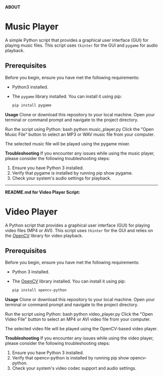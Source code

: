 **ABOUT**
# Music Player

A simple Python script that provides a graphical user interface (GUI) for playing music files. This script uses `tkinter` for the GUI and `pygame` for audio playback.

## Prerequisites

Before you begin, ensure you have met the following requirements:

- Python3 installed.
- The `pygame` library installed. You can install it using pip:

   ```bash
   pip install pygame


**Usage**
Clone or download this repository to your local machine.
Open your terminal or command prompt and navigate to the project directory.

Run the script using Python:
bash
python music_player.py
Click the "Open Music File" button to select an MP3 or WAV music file from your computer.

The selected music file will be played using the pygame mixer.


**Troubleshooting**
If you encounter any issues while using the music player, please consider the following troubleshooting steps:

1. Ensure you have Python 3 installed.
2. Verify that pygame is installed by running pip show pygame.
3. Check your system's audio settings for playback.

------------------------------------------------------------------------------------------------------------------------------------------

**README.md for Video Player Script:**

# Video Player

A Python script that provides a graphical user interface (GUI) for playing video files (MP4 or AVI). This script uses `tkinter` for the GUI and relies on the [OpenCV](https://opencv.org/) library for video playback.

## Prerequisites

Before you begin, ensure you have met the following requirements:

- Python 3 installed.
- The [OpenCV](https://opencv.org/) library installed. You can install it using pip:

   ```bash
   pip install opencv-python

**Usage**
Clone or download this repository to your local machine.
Open your terminal or command prompt and navigate to the project directory.

Run the script using Python:
bash
python video_player.py
Click the "Open Video File" button to select an MP4 or AVI video file from your computer.

The selected video file will be played using the OpenCV-based video player.


**Troubleshooting**
If you encounter any issues while using the video player, please consider the following troubleshooting steps:

1. Ensure you have Python 3 installed.
2. Verify that opencv-python is installed by running pip show opencv-python.
3. Check your system's video codec support and audio settings.


